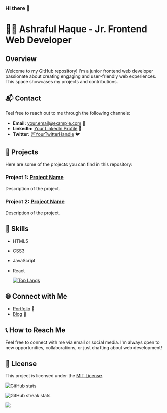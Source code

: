 ### Hi there 👋
# 👨‍💻 Ashraful Haque - Jr. Frontend Web Developer

## Overview

Welcome to my GitHub repository! I'm a junior frontend web developer passionate about creating engaging and user-friendly web experiences. This space showcases my projects and contributions.


## 📬 Contact

Feel free to reach out to me through the following channels:

- **Email:** your.email@example.com 📧
- **LinkedIn:** [Your LinkedIn Profile](https://www.linkedin.com/in/yourusername/) 🔗
- **Twitter:** [@YourTwitterHandle](https://twitter.com/YourTwitterHandle) 🐦

## 🚀 Projects

Here are some of the projects you can find in this repository:

### Project 1: [Project Name](link-to-project)

Description of the project.

### Project 2: [Project Name](link-to-project)

Description of the project.

## 🔧 Skills

- HTML5
- CSS3
- JavaScript
- React

  [![Top Langs](https://github-readme-stats.vercel.app/api/top-langs/?username=AshrafulHaquebd)](https://github.com/anuraghazra/github-readme-stats)

## 🌐 Connect with Me

- [Portfolio](https://your-portfolio-website.com) 💼
- [Blog](https://your-blog-website.com) 📝

## 📞 How to Reach Me

Feel free to connect with me via email or social media. I'm always open to new opportunities, collaborations, or just chatting about web development!

## 📝 License

This project is licensed under the [MIT License](LICENSE).

![GitHub stats](https://github-readme-stats.vercel.app/api?username=AshrafulHaquebd&show_icons=true&count_private=true)

![GitHub streak stats](https://github-readme-streak-stats.herokuapp.com/?user=AshrafulHaquebd)

![](https://komarev.com/ghpvc/?username=AshrafulHaquebd&color=green)

<!--
**AshrafulHaquebd/AshrafulHaquebd** is a ✨ _special_ ✨ repository because its `README.md` (this file) appears on your GitHub profile.

Here are some ideas to get you started:

- 🔭 I’m currently working on ...
- 🌱 I’m currently learning ...
- 👯 I’m looking to collaborate on ...
- 🤔 I’m looking for help with ...
- 💬 Ask me about ...
- 📫 How to reach me: ...
- 😄 Pronouns: ...
- ⚡ Fun fact: ...
-->
